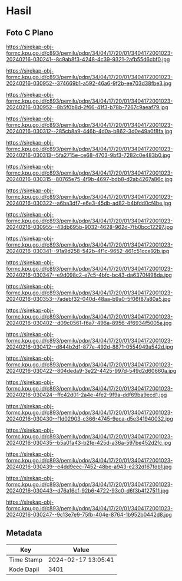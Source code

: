 # Hasil

## Foto C Plano

https://sirekap-obj-formc.kpu.go.id/c893/pemilu/pdpr/34/04/17/20/01/3404172001023-20240216-030241--8c9ab8f3-4248-4c39-9321-2afb55d6cbf0.jpg

https://sirekap-obj-formc.kpu.go.id/c893/pemilu/pdpr/34/04/17/20/01/3404172001023-20240216-030952--374669b1-a592-46a6-9f2b-ee703d38fbe3.jpg

https://sirekap-obj-formc.kpu.go.id/c893/pemilu/pdpr/34/04/17/20/01/3404172001023-20240216-030952--8b5f0b8d-2f66-41f3-b78b-7267c9aeaf79.jpg

https://sirekap-obj-formc.kpu.go.id/c893/pemilu/pdpr/34/04/17/20/01/3404172001023-20240216-030312--285cb8a9-446b-4d0a-b862-3d0e49a0f8fa.jpg

https://sirekap-obj-formc.kpu.go.id/c893/pemilu/pdpr/34/04/17/20/01/3404172001023-20240216-030313--5fa2715e-ce68-4703-9bf3-7282c0e483b0.jpg

https://sirekap-obj-formc.kpu.go.id/c893/pemilu/pdpr/34/04/17/20/01/3404172001023-20240216-030315--80765e75-4f9b-4697-bdb8-d2ab4267a86c.jpg

https://sirekap-obj-formc.kpu.go.id/c893/pemilu/pdpr/34/04/17/20/01/3404172001023-20240216-030322--a6ba3df7-e6e3-45db-ad82-b4bfdd0cf4be.jpg

https://sirekap-obj-formc.kpu.go.id/c893/pemilu/pdpr/34/04/17/20/01/3404172001023-20240216-030955--43db695b-9032-4628-962d-7fb0bcc12297.jpg

https://sirekap-obj-formc.kpu.go.id/c893/pemilu/pdpr/34/04/17/20/01/3404172001023-20240216-030341--91a9d258-542b-4f1c-9652-461c51cce92b.jpg

https://sirekap-obj-formc.kpu.go.id/c893/pemilu/pdpr/34/04/17/20/01/3404172001023-20240216-030347--e9d098c2-e7c5-4bfc-bc43-da6370f498da.jpg

https://sirekap-obj-formc.kpu.go.id/c893/pemilu/pdpr/34/04/17/20/01/3404172001023-20240216-030353--7adebf32-040d-48aa-b9a0-5f06f87a80a5.jpg

https://sirekap-obj-formc.kpu.go.id/c893/pemilu/pdpr/34/04/17/20/01/3404172001023-20240216-030402--d09c0561-f6a7-496a-8956-4f6934f5005a.jpg

https://sirekap-obj-formc.kpu.go.id/c893/pemilu/pdpr/34/04/17/20/01/3404172001023-20240216-030412--d844b2d1-877e-492d-8871-0554949a542d.jpg

https://sirekap-obj-formc.kpu.go.id/c893/pemilu/pdpr/34/04/17/20/01/3404172001023-20240216-030422--804deda9-3e22-4425-997d-549d2d60660a.jpg

https://sirekap-obj-formc.kpu.go.id/c893/pemilu/pdpr/34/04/17/20/01/3404172001023-20240216-030424--ffc42d01-2a4e-4fe2-9f9a-ddf69ba9ecd1.jpg

https://sirekap-obj-formc.kpu.go.id/c893/pemilu/pdpr/34/04/17/20/01/3404172001023-20240216-030430--f1d02903-c366-4745-9eca-d5e341940032.jpg

https://sirekap-obj-formc.kpu.go.id/c893/pemilu/pdpr/34/04/17/20/01/3404172001023-20240216-030435--b5a01a43-b2fe-425d-a36a-597be452d2fc.jpg

https://sirekap-obj-formc.kpu.go.id/c893/pemilu/pdpr/34/04/17/20/01/3404172001023-20240216-030439--e4dd9eec-7452-48be-a943-e232d167fdb1.jpg

https://sirekap-obj-formc.kpu.go.id/c893/pemilu/pdpr/34/04/17/20/01/3404172001023-20240216-030443--d76a16cf-92b6-4722-93c0-d6f3b4f27511.jpg

https://sirekap-obj-formc.kpu.go.id/c893/pemilu/pdpr/34/04/17/20/01/3404172001023-20240216-030247--9c13e7e9-75fb-404e-8764-1b952b0442d8.jpg


## Metadata

| Key        | Value               |
| ---------- | ------------------- |
| Time Stamp | 2024-02-17 13:05:41 |
| Kode Dapil | 3401                |



